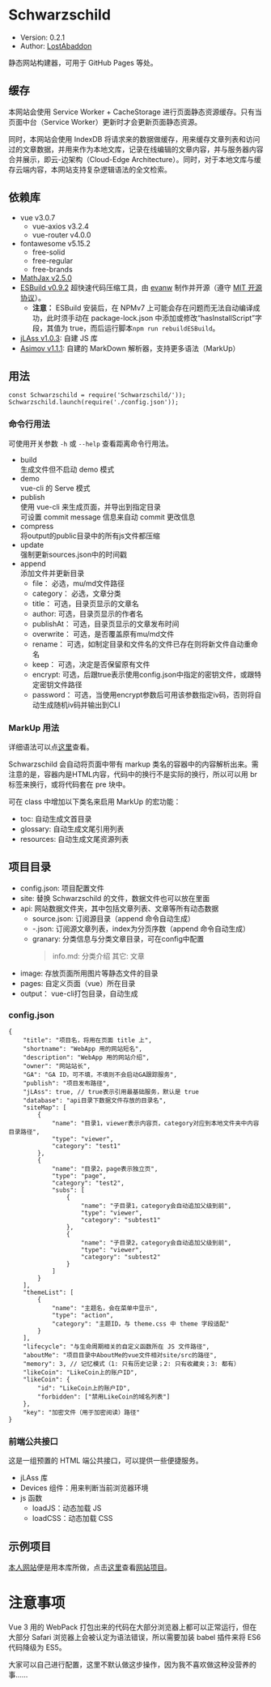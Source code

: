 # Schwarzschild

-	Version: 0.2.1
-	Author: [LostAbaddon](lostabaddon@gmail.com)

静态网站构建器，可用于 GitHub Pages 等处。

## 缓存

本网站会使用 Service Worker + CacheStorage 进行页面静态资源缓存。只有当页面中台（Service Worker）更新时才会更新页面静态资源。

同时，本网站会使用 IndexDB 将请求来的数据做缓存，用来缓存文章列表和访问过的文章数据，并用来作为本地文库，记录在线编辑的文章内容，并与服务器内容合并展示，即云-边架构（Cloud-Edge Architecture）。同时，对于本地文库与缓存云端内容，本网站支持复杂逻辑语法的全文检索。

## 依赖库

-	vue v3.0.7
	+	vue-axios v3.2.4
	+	vue-router v4.0.0
-	fontawesome v5.15.2
	+	free-solid
	+	free-regular
	+	free-brands
-	[MathJax v2.5.0](https://www.mathjax.org/mathjax-v2-5-now-available/)
-	[ESBuild v0.9.2](https://github.com/evanw/esbuild)
	超快速代码压缩工具，由 [evanw](https://github.com/evanw) 制作并开源（遵守 [MIT 开源协议](https://github.com/evanw/esbuild/blob/master/LICENSE.md)）。
	+	**注意：**
		ESBuild 安装后，在 NPMv7 上可能会存在问题而无法自动编译成功，此时须手动在 package-lock.json 中添加或修改“hasInstallScript”字段，其值为 true，而后运行脚本`npm run rebuildESBuild`。
-	[jLAss v1.0.3](https://github.com/LostAbaddon/jLAss): 自建 JS 库
-	[Asimov v1.1.1](https://github.com/LostAbaddon/Asimov): 自建的 MarkDown 解析器，支持更多语法（MarkUp）

## 用法

```
const Schwarzschild = require('Schwarzschild/'));
Schwarzschild.launch(require('./config.json'));
```

### 命令行用法

可使用开关参数 `-h` 或 `--help` 查看距离命令行用法。

-	build<br>
	生成文件但不启动 demo 模式
-	demo<br>
	vue-cli 的 Serve 模式
-	publish<br>
	使用 vue-cli 来生成页面，并导出到指定目录<br>
	可设置 commit message 信息来自动 commit 更改信息
-	compress<br>
	将output的public目录中的所有js文件都压缩
-	update<br>
	强制更新sources.json中的时间戳
-	append<br>
	添加文件并更新目录
	+	file：	必选，mu/md文件路径
	+	category：	必选，文章分类
	+	title：	可选，目录页显示的文章名
	+	author:	可选，目录页显示的作者名
	+	publishAt：	可选，目录页显示的文章发布时间
	+	overwrite：	可选，是否覆盖原有mu/md文件
	+	rename：	可选，如制定目录和文件名的文件已存在则将新文件自动重命名
	+	keep：	可选，决定是否保留原有文件
	+	encrypt: 可选，后跟true表示使用config.json中指定的密钥文件，或跟特定密钥文件路径
	+	password： 可选，当使用encrypt参数后可用该参数指定iv码，否则将自动生成随机iv码并输出到CLI

### MarkUp 用法

详细语法可以点[这里](https://github.com/LostAbaddon/Asimov/blob/main/demo.mu)查看。

Schwarzschild 会自动将页面中带有 markup 类名的容器中的内容解析出来。需注意的是，容器内是HTML内容，代码中的换行不是实际的换行，所以可以用 br 标签来换行，或将代码套在 pre 块中。

可在 class 中增加以下类名来启用 MarkUp 的宏功能：

-	toc: 自动生成文首目录
-	glossary: 自动生成文尾引用列表
-	resources: 	自动生成文尾资源列表

## 项目目录

-	config.json:					项目配置文件
-	site:							替换 Schwarzschild 的文件，数据文件也可以放在里面
-	api:							网站数据文件夹，其中包括文章列表、文章等所有动态数据
	+	source.json:				订阅源目录（append 命令自动生成）
	+	<username>-<index>.json:	订阅源文章列表，index为分页序数（append 命令自动生成）
	+	granary:					分类信息与分类文章目录，可在config中配置
		>	info.md:				分类介绍
		>	其它:					文章
-	image:	存放页面所用图片等静态文件的目录
-	pages:	自定义页面（vue）所在目录
-	output：	vue-cli打包目录，自动生成

### config.json

```
{
	"title": "项目名，将用在页面 title 上",
	"shortname": "WebApp 用的网站短名",
	"description": "WebApp 用的网站介绍",
	"owner": "网站站长",
	"GA": "GA ID，可不填，不填则不会启动GA跟踪服务",
	"publish": "项目发布路径",
	"jLAss": true, // true表示引用最基础服务，默认是 true
	"database": "api目录下数据文件存放的目录名",
	"siteMap": [
		{
			"name": "目录1，viewer表示内容页，category对应到本地文件夹中内容目录路径",
			"type": "viewer",
			"category": "test1"
		},
		{
			"name": "目录2，page表示独立页",
			"type": "page",
			"category": "test2",
			"subs": [
				{
					"name": "子目录1，category会自动追加父级到前",
					"type": "viewer",
					"category": "subtest1"
				},
				{
					"name": "子目录2，category会自动追加父级到前",
					"type": "viewer",
					"category": "subtest2"
				}
			]
		}
	],
	"themeList": [
		{
			"name": "主题名，会在菜单中显示",
			"type": "action",
			"category": "主题ID，与 theme.css 中 theme 字段适配"
		}
	],
	"lifecycle": "与生命周期相关的自定义函数所在 JS 文件路径",
	"aboutMe": "项目目录中AboutMe的vue文件相对site/src的路径",
	"memory": 3, // 记忆模式（1: 只有历史记录；2: 只有收藏夹；3: 都有）
	"likeCoin": "LikeCoin上的账户ID",
	"likeCoin": {
		"id": "LikeCoin上的账户ID",
		"forbidden": ["禁用LikeCoin的域名列表"]
	},
	"key": "加密文件（用于加密阅读）路径"
}
```

### 前端公共接口

这是一组预置的 HTML 端公共接口，可以提供一些便捷服务。

-	jLAss 库
-	Devices 组件：用来判断当前浏览器环境
-	js 函数
	+	loadJS：动态加载 JS
	+	loadCSS：动态加载 CSS

## 示例项目

[本人网站](https://lostabaddon.github.io/)便是用本库所做，点击[这里](https://github.com/LostAbaddon/LASiteBuilder)查看[网站项目](https://github.com/LostAbaddon/LASiteBuilder)。

# 注意事项

Vue 3 用的 WebPack 打包出来的代码在大部分浏览器上都可以正常运行，但在大部分 Safari 浏览器上会被认定为语法错误，所以需要加装 babel 插件来将 ES6 代码降级为 ES5。

大家可以自己进行配置，这里不默认做这步操作，因为我不喜欢做这种没营养的事……